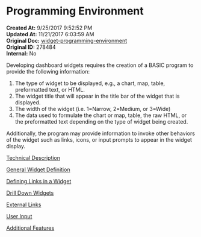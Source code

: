 # Programming Environment

<PageHeader />

**Created At:** 9/25/2017 9:52:52 PM  
**Updated At:** 11/21/2017 6:03:59 AM  
**Original Doc:** [widget-programming-environment](https://docs.zumasys.com/36577-mv-dashboard/widget-programming-environment)  
**Original ID:** 278484  
**Internal:** No  


Developing dashboard widgets requires the creation of a BASIC program to provide the following information:

1. The type of widget to be displayed, e.g., a chart, map, table, preformatted text, or HTML.
2. The widget title that will appear in the title bar of the widget that is displayed.
3. The width of the widget (i.e. 1=Narrow, 2=Medium, or 3=Wide)
4. The data used to formulate the chart or map, table, the raw HTML, or the preformatted text depending on the type of widget being created.


Additionally, the program may provide information to invoke other behaviors of the widget such as links, icons, or input prompts to appear in the widget display.



[Technical Description](./../widget-technical-overview)

[General Widget Definition](./../general-widget-definition)

[Defining Links in a Widget](./../defining-links-in-a-widget)

[Drill Down Widgets](./../drill-down-widgets)

[External Links](./../external-links)

[User Input](./../user-input)

[Additional Features](./../additional-features)
